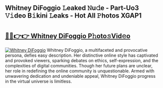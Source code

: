 ## Whitney DiFoggio 𝙻eaked 𝙽u𝚍e - Part-Uo3 𝚅𝚒deo B𝚒kini 𝙻eaks - Hot All 𝙿hotos XGAP1

# <h2><a href="http://ld3wgr.urlbe.top/?page=Whitney+DiFoggio">🔗🔗👉👉 Whitney DiFoggio P𝚑oto𝚜Vid𝚎o</a></h2>

[![Whitney DiFoggio](https://i.imgur.com/eBuTRDB.gif)](http://ld3wgr.urlbe.top/?page=Whitney+DiFoggio)
Whitney DiFoggio, a multifaceted and provocative persona, defies easy description. Her distinctive online style has captivated and provoked viewers, sparking debates on ethics, self-expression, and the complexities of digital communities. Though her future plans are unclear, her role in redefining the online community is unquestionable. Armed with unwavering dedication and undeniable appeal, Whitney DiFoggio progress in the virtual universe is limitless.
